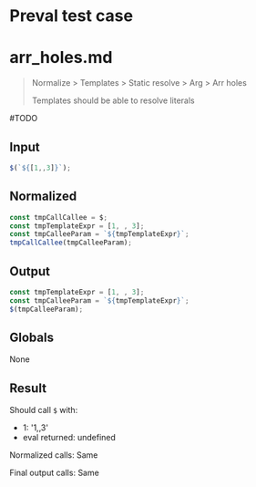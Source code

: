 # Preval test case

# arr_holes.md

> Normalize > Templates > Static resolve > Arg > Arr holes
>
> Templates should be able to resolve literals

#TODO

## Input

`````js filename=intro
$(`${[1,,3]}`);
`````

## Normalized

`````js filename=intro
const tmpCallCallee = $;
const tmpTemplateExpr = [1, , 3];
const tmpCalleeParam = `${tmpTemplateExpr}`;
tmpCallCallee(tmpCalleeParam);
`````

## Output

`````js filename=intro
const tmpTemplateExpr = [1, , 3];
const tmpCalleeParam = `${tmpTemplateExpr}`;
$(tmpCalleeParam);
`````

## Globals

None

## Result

Should call `$` with:
 - 1: '1,,3'
 - eval returned: undefined

Normalized calls: Same

Final output calls: Same
